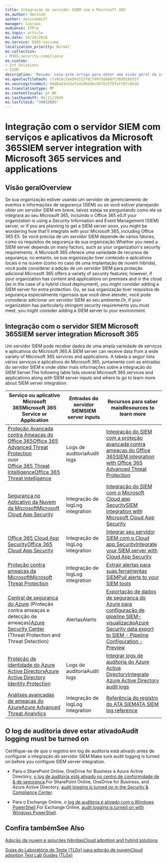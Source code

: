 ```yaml
---
title: Integração do servidor SIEM com o Microsoft 365
ms.author: deniseb
author: denisebmsft
manager: laurawi
audience: ITPro
ms.topic: article
ms.date: 10/29/2018
ms.service: O365-seccomp
localization_priority: Normal
ms.collection:
- M365-security-compliance
ms.custom:
- Ent_Solutions
- SIEM
description: 'Resumo: Leia este artigo para obter uma visão geral da integração do SIEM Server com o Microsoft 365.'
ms.openlocfilehash: cfa9c6c3ae501515f61799fdd480fc569918935f
ms.sourcegitcommit: b9d8a43cb3afcdc8820bc9470c5707eff8fc6616
ms.translationtype: MT
ms.contentlocale: pt-BR
ms.lasthandoff: 06/11/2019
ms.locfileid: "34852685"
---
```

# <a name="siem-server-integration-with-microsoft-365-services-and-applications"></a><span data-ttu-id="f4576-103">Integração com o servidor SIEM com serviços e aplicativos da Microsoft 365</span><span class="sxs-lookup"><span data-stu-id="f4576-103">SIEM server integration with Microsoft 365 services and applications</span></span>

## <a name="overview"></a><span data-ttu-id="f4576-104">Visão geral</span><span class="sxs-lookup"><span data-stu-id="f4576-104">Overview</span></span>

<span data-ttu-id="f4576-105">Se sua organização estiver usando um servidor de gerenciamento de eventos e informações de segurança (SIEM) ou se você estiver planejando obter um servidor SIEM em breve, talvez esteja se perguntando como ele se integrará ao seu Microsoft 365, incluindo o Office 365 e5.</span><span class="sxs-lookup"><span data-stu-id="f4576-105">If your organization is using a Security Information and Event Management (SIEM) server, or if you are planning to get a SIEM server soon, you might be wondering how that'll integrate with your Microsoft 365, including Office 365 E5.</span></span> <span data-ttu-id="f4576-106">Se você precisa de um servidor SIEM depende de vários fatores, como os requisitos de segurança da sua organização.</span><span class="sxs-lookup"><span data-stu-id="f4576-106">Whether you need a SIEM server depends on many factors, such as your organization's security requirements.</span></span> <span data-ttu-id="f4576-107">A Microsoft 365 oferece uma variedade de recursos de segurança; no entanto, se sua organização tiver conteúdo e aplicativos locais e na nuvem (como no caso de uma implantação de nuvem híbrida), você pode considerar a adição de um servidor SIEM para proteção adicional.</span><span class="sxs-lookup"><span data-stu-id="f4576-107">Microsoft 365 offers a variety of security features; however, if your organization has content and applications on premises and in the cloud (as in the case of a hybrid cloud deployment), you might consider adding a SIEM server for extra protection.</span></span> <span data-ttu-id="f4576-108">Ou, se sua organização tiver requisitos de segurança especialmente rigorosos que você deve atender, você pode considerar adicionar um servidor SIEM ao seu ambiente.</span><span class="sxs-lookup"><span data-stu-id="f4576-108">Or, if your organization has particularly stringent security requirements you must meet, you might consider adding a SIEM server to your environment.</span></span>

## <a name="siem-server-integration-microsoft-365"></a><span data-ttu-id="f4576-109">Integração com o servidor SIEM Microsoft 365</span><span class="sxs-lookup"><span data-stu-id="f4576-109">SIEM server integration Microsoft 365</span></span>

<span data-ttu-id="f4576-110">Um servidor SIEM pode receber dados de uma ampla variedade de serviços e aplicativos do Microsoft 365.</span><span class="sxs-lookup"><span data-stu-id="f4576-110">A SIEM server can receive data from a wide variety of Microsoft 365 services and applications.</span></span> <span data-ttu-id="f4576-111">A tabela a seguir lista vários serviços e aplicativos do Microsoft 365, juntamente com as entradas do servidor SIEM e onde obter mais informações sobre a integração do SIEM Server.</span><span class="sxs-lookup"><span data-stu-id="f4576-111">The following table lists several Microsoft 365 services and applications along with SIEM server inputs and where to go to learn more about SIEM server integration.</span></span> 

| <span data-ttu-id="f4576-112">Serviço ou aplicativo Microsoft 365</span><span class="sxs-lookup"><span data-stu-id="f4576-112">Microsoft 365 Service or Application</span></span> | <span data-ttu-id="f4576-113">Entradas do servidor SIEM</span><span class="sxs-lookup"><span data-stu-id="f4576-113">SIEM server inputs</span></span> | <span data-ttu-id="f4576-114">Recursos para saber mais</span><span class="sxs-lookup"><span data-stu-id="f4576-114">Resources to learn more</span></span> |
| --- | --- | --- |
| [<span data-ttu-id="f4576-115">Proteção Avançada contra Ameaças do Office 365</span><span class="sxs-lookup"><span data-stu-id="f4576-115">Office 365 Advanced Threat Protection</span></span>](office-365-atp.md) <br/>   <span data-ttu-id="f4576-116">ou</span><span class="sxs-lookup"><span data-stu-id="f4576-116">or</span></span>   <br/>[<span data-ttu-id="f4576-117">Office 365 Threat Intelligence</span><span class="sxs-lookup"><span data-stu-id="f4576-117">Office 365 Threat Intelligence</span></span>](office-365-ti.md) | <span data-ttu-id="f4576-118">Logs de auditoria</span><span class="sxs-lookup"><span data-stu-id="f4576-118">Audit logs</span></span> | [<span data-ttu-id="f4576-119">Integração do SIEM com a proteção avançada contra ameaças do Office 365</span><span class="sxs-lookup"><span data-stu-id="f4576-119">SIEM integration with Office 365 Advanced Threat Protection</span></span>](siem-integration-with-office-365-ti.md) |
| [<span data-ttu-id="f4576-120">Segurança no Aplicativo da Nuvem da Microsoft</span><span class="sxs-lookup"><span data-stu-id="f4576-120">Microsoft Cloud App Security</span></span>](https://docs.microsoft.com/cloud-app-security/what-is-cloud-app-security) | <span data-ttu-id="f4576-121">Integração de log</span><span class="sxs-lookup"><span data-stu-id="f4576-121">Log integration</span></span> | [<span data-ttu-id="f4576-122">Integração do SIEM com o Microsoft Cloud app Security</span><span class="sxs-lookup"><span data-stu-id="f4576-122">SIEM integration with Microsoft Cloud App Security</span></span>](https://docs.microsoft.com/cloud-app-security/siem) |
| [<span data-ttu-id="f4576-123">Office 365 Cloud App Security</span><span class="sxs-lookup"><span data-stu-id="f4576-123">Office 365 Cloud App Security</span></span>](https://docs.microsoft.com/cloud-app-security/what-is-cloud-app-security) | <span data-ttu-id="f4576-124">Integração de log</span><span class="sxs-lookup"><span data-stu-id="f4576-124">Log integration</span></span> | [<span data-ttu-id="f4576-125">Integrar seu servidor SIEM com o Cloud app Security</span><span class="sxs-lookup"><span data-stu-id="f4576-125">Integrate your SIEM server with Cloud App Security</span></span>](https://docs.microsoft.com/cloud-app-security/siem) |
| [<span data-ttu-id="f4576-126">Proteção contra ameaças da Microsoft</span><span class="sxs-lookup"><span data-stu-id="f4576-126">Microsoft Threat Protection</span></span>](https://docs.microsoft.com/windows/security/threat-protection/) | <span data-ttu-id="f4576-127">Integração de log</span><span class="sxs-lookup"><span data-stu-id="f4576-127">Log integration</span></span> | [<span data-ttu-id="f4576-128">Extrair alertas para suas ferramentas SIEM</span><span class="sxs-lookup"><span data-stu-id="f4576-128">Pull alerts to your SIEM tools</span></span>](https://docs.microsoft.com/windows/security/threat-protection/microsoft-defender-atp/configure-siem) |
| <span data-ttu-id="f4576-129">[Central de segurança do Azure](https://docs.microsoft.com/azure/security-center/security-center-intro) (Proteção contra ameaças e detecção de ameaças)</span><span class="sxs-lookup"><span data-stu-id="f4576-129">[Azure Security Center](https://docs.microsoft.com/azure/security-center/security-center-intro) (Threat Protection and Threat Detection)</span></span> | <span data-ttu-id="f4576-130">Alertas</span><span class="sxs-lookup"><span data-stu-id="f4576-130">Alerts</span></span> | [<span data-ttu-id="f4576-131">Exportação de dados de segurança do Azure para configuração de pipeline SIEM-visualização</span><span class="sxs-lookup"><span data-stu-id="f4576-131">Azure Security data export to SIEM - Pipeline Configuration - Preview</span></span>](https://docs.microsoft.com/azure/security-center/security-center-export-data-to-siem) |
| [<span data-ttu-id="f4576-132">Proteção de identidade do Azure Active Directory</span><span class="sxs-lookup"><span data-stu-id="f4576-132">Azure Active Directory Identity Protection</span></span>](https://docs.microsoft.com/azure/active-directory/identity-protection/overview) | <span data-ttu-id="f4576-133">Logs de auditoria</span><span class="sxs-lookup"><span data-stu-id="f4576-133">Audit logs</span></span> | [<span data-ttu-id="f4576-134">Integrar logs de auditoria do Azure Active Directory</span><span class="sxs-lookup"><span data-stu-id="f4576-134">Integrate Azure Active Directory audit logs</span></span>](https://docs.microsoft.com/azure/security/security-azure-log-integration-ad) |
| [<span data-ttu-id="f4576-135">Análises avançadas de ameaças do Azure</span><span class="sxs-lookup"><span data-stu-id="f4576-135">Azure Advanced Threat Analytics</span></span>](https://docs.microsoft.com/azure/security/azure-threat-detection) | <span data-ttu-id="f4576-136">Integração de log</span><span class="sxs-lookup"><span data-stu-id="f4576-136">Log integration</span></span> | [<span data-ttu-id="f4576-137">Referência do registro do ATA SIEM</span><span class="sxs-lookup"><span data-stu-id="f4576-137">ATA SIEM log reference</span></span>](https://docs.microsoft.com/advanced-threat-analytics/cef-format-sa) |

## <a name="audit-logging-must-be-turned-on"></a><span data-ttu-id="f4576-138">O log de auditoria deve estar ativado</span><span class="sxs-lookup"><span data-stu-id="f4576-138">Audit logging must be turned on</span></span>

<span data-ttu-id="f4576-139">Certifique-se de que o registro em log de auditoria está ativado antes de configurar a integração do servidor SIEM.</span><span class="sxs-lookup"><span data-stu-id="f4576-139">Make sure audit logging is turned on before you configure SIEM server integration.</span></span> 

- <span data-ttu-id="f4576-140">Para o SharePoint Online, OneDrive for Business e Azure Active Directory, [o log de auditoria está ativado no centro de conformidade de & de segurança](https://docs.microsoft.com/office365/securitycompliance/turn-audit-log-search-on-or-off).</span><span class="sxs-lookup"><span data-stu-id="f4576-140">For SharePoint Online, OneDrive for Business, and Azure Active Directory, [audit logging is turned on in the Security & Compliance Center](https://docs.microsoft.com/office365/securitycompliance/turn-audit-log-search-on-or-off).</span></span>

- <span data-ttu-id="f4576-141">Para o Exchange Online, o [log de auditoria é ativado com o Windows PowerShell](https://docs.microsoft.com/office365/securitycompliance/enable-mailbox-auditing).</span><span class="sxs-lookup"><span data-stu-id="f4576-141">For Exchange Online, [audit logging is turned on with Windows PowerShell](https://docs.microsoft.com/office365/securitycompliance/enable-mailbox-auditing).</span></span>
 
## <a name="see-also"></a><span data-ttu-id="f4576-142">Confira também</span><span class="sxs-lookup"><span data-stu-id="f4576-142">See Also</span></span>

[<span data-ttu-id="f4576-143">Adoção da nuvem e soluções híbridas</span><span class="sxs-lookup"><span data-stu-id="f4576-143">Cloud adoption and hybrid solutions</span></span>](https://docs.microsoft.com/office365/enterprise/cloud-adoption-and-hybrid-solutions)
  
[<span data-ttu-id="f4576-144">Guias do Laboratório de Teste (TLGs) para adoção de nuvem</span><span class="sxs-lookup"><span data-stu-id="f4576-144">Cloud adoption Test Lab Guides (TLGs)</span></span>](https://docs.microsoft.com/office365/enterprise/cloud-adoption-test-lab-guides-tlgs)


